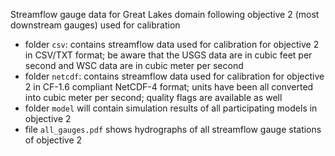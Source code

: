 Streamflow gauge data for Great Lakes domain following objective 2
(most downstream gauges) used for calibration

* folder `csv`: contains streamflow data used for calibration for
  objective 2 in CSV/TXT format; be aware that the USGS data are in
  cubic feet per second and WSC data are in cubic meter per second
* folder `netcdf`: contains streamflow data used for calibration for
  objective 2 in CF-1.6 compliant NetCDF-4 format; units have been all
  converted into cubic meter per second; quality flags are available
  as well
* folder `model` will contain simulation results of all
  participating models in objective 2 
* file `all_gauges.pdf` shows hydrographs of all streamflow gauge
  stations of objective 2

